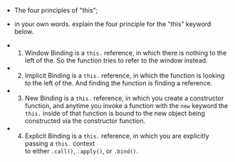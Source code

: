 
* The four principles of "this";

* in your own words. explain the four principle for the "this" keyword below.


* 1. Window Binding is a `this.` reference, in which there is nothing to the left of the.
        So the function tries to refer to the window instead.


* 2. Implicit Binding is a `this.` reference, in which the function is looking to the left 
        of the. And finding the function is finding a reference.


* 3. New Binding is a `this.` reference, in which you create a constructor function, and 
        anytime you invoke a function with the `new` keyword the `this.` inside of that 
            function is bound to the new object being constructed via the constructor function.


* 4. Explicit Binding is a `this.` reference, in which you are explicitly passing a `this.` context    
        to either `.call()`, `.apply()`, or `.bind()`.